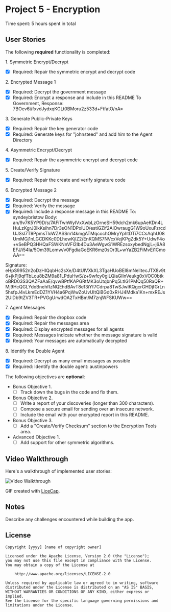 # Project 5 - Encryption

Time spent: 5 hours spent in total

## User Stories

The following **required** functionality is completed:

1\. Symmetric Encrypt/Decrypt
  * [x]  Required: Repair the symmetric encrypt and decrypt code

2\. Encrypted Message 1
  * [x]  Required: Decrypt the government message
  * [x]  Required: Encrypt a response and include in this README
  To Government, Response:
7BOev6i/fxvdJydxqKGLt0BMoru2z533d+FtfatO/nA=

3\. Generate Public-Private Keys
  * [x]  Required: Repair the key generator code
  * [x]  Required: Generate keys for "johnsteed" and add him to the Agent Directory

4\. Asymmetric Encrypt/Decrypt
  * [x]  Required: Repair the asymmetric encrypt and decrypt code

5\. Create/Verify Signature
  * [x]  Required: Repair the create and verify signature code
  
6\. Encrypted Message 2
  * [x]  Required: Decrypt the message
  * [x]  Required: Verify the message
  * [x]  Required: Include a response message in this README
  To: syndeybristow
Body:
an/9v7K5YP9D/s/7AFiTwhWyIVxXwbLzOrneSH59dch2mk6upAeKDn4LHuLzKgrJ0lkKsihn7Dr3sON1DPxlUO/estiGZif2AiOwraugG1W9oUxuFzrcdUJSsl7T9PpmsTloWZASSm14kmgATMqcochOMryYphtDTi7CCsAqhU08UmMGj1nLGCDKKc0DLhewKjlZ2/EnKQMS7NVcxVejKPgZdk5Y+UdwF4o+vSeBPQ3HHQaFSWKNnVFl2Ib4Du3AeWgwS1WREzsoxybedNgjL+j6A8EFJ/i54Ia/5Om39Lomw/v0FgdiaGoEKR6mz0sOr3L+wYaZB2FiMvEi1CmoAA==

Signature:
eHpS9952n2oDzHIQqbHc2sXe/D4tUlVXkXL3TgaHUoBEI8mNelItecJTX8v9t6+jkPj9qfTbLou8bZM9a81LPduHwS/z+9wfcy0giLQiaGIInVeukg0xVOC0btkoBRD03S3QAZFaAaE/qvwBPtfKAPGRtMK3oUtqbnPq5LtIG1PMQq50RaQR+Mj9HcQGLYdoBnehfIzNQEhdBAvT8e13iYf7Cdrpa8TwSJwIKQgcrGHDjfGrLn5hsfpJ4vLkmEdDZ1YVH4a6PqWwZoUvUItQiBGd0xRHJ4Mdka1Kn+mxREJs2UlDb9tZV3TR+PVGgUrwdOA2TxHBm/M7znjWFSKUWw==

7\. Agent Messages
  * [x]  Required: Repair the dropbox code
  * [x]  Required: Repair the messages area
  * [x]  Required: Display encrypted messages for all agents
  * [x]  Required: Messages indicate whether the message signature is valid
  * [x]  Required: Your messages are automatically decrypted

8\. Identify the Double Agent
  * [x]  Required: Decrypt as many email messages as possible
  * [x]  Required: Identify the double agent: austinpowers

The following objectives are **optional**:

* Bonus Objective 1\.
  * [ ]  Track down the bugs in the code and fix them.

* Bonus Objective 2\.
  * [ ]  Write a report of your discoveries (longer than 300 characters).
  * [ ]  Compose a secure email for sending over an insecure network.
  * [ ]  Include the email with your encrypted report in this README.

* Bonus Objective 3\.
  * [ ]  Add a "Create/Verify Checksum" section to the Encryption Tools area.

* Advanced Objective 1\.
  * [ ]  Add support for other symmetric algorithms.

## Video Walkthrough

Here's a walkthrough of implemented user stories:

<img src='http://i.imgur.com/Lapplsx.gif' title='Video Walkthrough' width='' alt='Video Walkthrough' />

GIF created with [LiceCap](http://www.cockos.com/licecap/).

## Notes

Describe any challenges encountered while building the app.

## License

    Copyright [yyyy] [name of copyright owner]

    Licensed under the Apache License, Version 2.0 (the "License");
    you may not use this file except in compliance with the License.
    You may obtain a copy of the License at

        http://www.apache.org/licenses/LICENSE-2.0

    Unless required by applicable law or agreed to in writing, software
    distributed under the License is distributed on an "AS IS" BASIS,
    WITHOUT WARRANTIES OR CONDITIONS OF ANY KIND, either express or implied.
    See the License for the specific language governing permissions and
    limitations under the License.